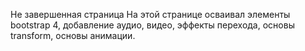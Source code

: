 Не завершенная страница
На этой странице осваивал элементы bootstrap 4, добавление аудио, видео, эффекты перехода, основы transform, основы анимации.

<!-- Медиа запросы, адаптивная верстка -->

<!-- TODO: добавить английское описание -->
